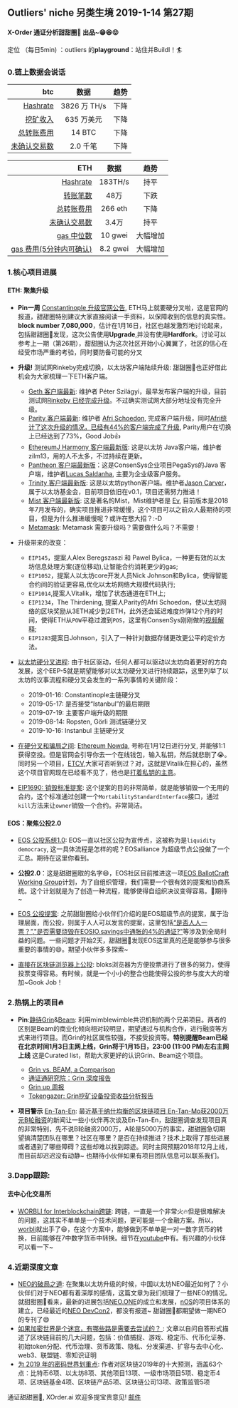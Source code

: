 

## Outliers' niche 另类生境 2019-1-14 第27期

#### X-Order 通证分析甜甜圈🍩 出品~😁😆😝 
定位 （每日5min)  ：outliers 的**playground**：站住并Buildl！🏄 


### 0.链上数据会说话

| btc | 数据 | 趋势|
|---:|:--:|:--|
| [Hashrate](https://www.blockchain.com/charts/hash-rate)| 3826 万 TH/s| 下降|
| [挖矿收入](https://www.blockchain.com/charts/miners-revenue) | 635 万美元 | 下降|
| [总转账费用](https://www.blockchain.com/charts/transaction-fees) | 14 BTC | 下降|
| [未确认交易数](https://www.blockchain.com/zh-cn/btc/unconfirmed-transactions) | 2.0 千笔 |下降|


|ETH | 数据 | 趋势|
|--:|:--:|:--:|
|[Hashrate](https://etherscan.io/chart/hashrate)| 183TH/s| 持平|
|[转账笔数](https://etherscan.io/chart/tx)|48万|下跌|
|[总转账费用](https://etherscan.io/chart/transactionfee)| 266 eth| 下降|
|[未确认交易数](https://etherscan.io/chart/pendingtx)| 3.4万 | 持平|
|[gas 中位数](https://ethgasstation.info/)| 10 gwei | 大幅增加 |
|[gas 费用(5分钟内可确认)](https://ethgasstation.info/)| 8.2 gwei | 大幅增加|





### 1.核心项目进展
#### ETH: 聚集升级
- **Pin一周** [Constantinople 升级官网公告](https://blog.ethereum.org/2019/01/11/ethereum-constantinople-upgrade-announcement/), ETH马上就要硬分叉啦，这是官网的报道，甜甜圈特别建议大家直接阅读一手资料，以保障收到的信息的真实性。**block number 7,080,000**，估计在1月16日，社区也越发激烈地讨论起来，包括甜甜圈🍩发现，这次公告使用**Upgrade**,并没有使用**Hardfork**。讨论可以参考上一期（第26期），甜甜圈认为这次社区开始小心翼翼了，社区的信心在经受市场严重的考验，同时要防备可能的分叉

- **升级!** 测试网Rinkeby完成切换，以太坊客户端陆续升级: 甜甜圈🍩也正好借此机会为大家梳理一下ETH客户端。
	- [Geth 客户端最新](https://github.com/ethereum/go-ethereum/releases/tag/v1.8.20): 维护者 Péter Szilágyi，最早发布客户端的升级，目前测试网[Rinkeby 已经完成升级](https://www.rinkeby.io/#stats)。不过确实测试网大部分地址没有完全升级。 
	- [Parity 客户端最新](https://github.com/paritytech/parity-ethereum/releases/tag/v2.1.11): 维护者 [Afri Schoedon](https://twitter.com/5chdn), 完成客户端升级，同时[Afri统计了这次升级的情况，已经有44%的客户端完成了升级](https://twitter.com/5chdn/status/1084154870591090689), Parity用户在切换上已经达到了73%，Good Job👍
	- [EthereumJ Harmony 客户端最新版](https://github.com/ether-camp/ethereum-harmony/releases/tag/v2.3b72): 这是以太坊 Java客户端，维护者zilm13，用的人不太多，不过持续在更新。
	- [Pantheon 客户端最新版](https://github.com/PegaSysEng/pantheon/releases/tag/0.8.3)：这是ConsenSys企业项目PegaSys的Java 客户端，维护者[Lucas Saldanha](https://www.lucassaldanha.com/), 主要为企业级客户服务。
	- [Trinity 客户端最新版](https://github.com/ethereum/py-evm/releases/tag/trinity-v0.1.0-alpha.20): 这是以太坊python客户端。维护者[Jason Carver](https://twitter.com/jasoncarver)，属于以太坊基金会，目前项目依旧在v0.1，项目还需努力推进！
	- [Mist 客户端最新版](https://github.com/ethereum/mist/releases/tag/v0.11.1): 这是著名的Mist，Mist维护者是 [Ev](https://twitter.com/evertonfraga), 目前版本是2018年7月发布的，确实项目推进非常缓慢，这个项目可以之前众人最期待的项目，但是为什么推进缓慢呢？或许在憋大招？:-D
	- [Metamask](https://twitter.com/metamask_io/status/1084126800634994688): Metamask 需要升级吗？需要做什么吗？不需要！ 

- 升级带来的改变：
	- `EIP145`，提案人Alex Beregszaszi 和 Pawel Bylica，一种更有效的以太坊信息处理方案(逐位移动),让智能合约消耗更少的gas;
	- `EIP1052`，提案人以太坊core开发人员Nick Johnson和Bylica，使得智能合约间的验证更容易,优化以太坊网络大规模代码执行;
	- `EIP1014`,提案人Vitalik，增加了状态通道在ETH上;
	- `EIP1234`，The Thirdening, 提案人Parity的Afri Schoedon，使以太坊网络的区块奖励从3ETH减少到2ETH，此外还会延迟难度炸弹12个月的时间，使得ETH从`POW`平稳过渡到`POS`，这里有ConsenSys刚刚做的[视频解释](https://www.youtube.com/watch?v=-k2oktHQ7cs&feature=youtu.be);
	- `EIP1283`提案日Johnson，引入了一种针对数据存储更改更公平的定价方法。

- [以太坊硬分叉进程](https://ethereum-magicians.org/t/eep-5-ethereum-hardfork-process-request-for-collaboration/2305): 由于社区驱动，任何人都可以驱动以太坊向着更好的方向发展，这个EEP-5就是期望能够对以太坊硬分叉进行持续跟踪，这里列举了以太坊的议事流程和硬分叉会发生的一系列事情的关键阶段：
	- 2019-01-16: Constantinople主链硬分叉
	- 2019-05-17: 是否接受“Istanbul”的最后期限
	- 2019-07-19: 主要客户端升级的期限
	- 2019-08-14: Ropsten, Görli 测试链硬分叉
	- 2019-10-16: Instanbul 主链硬分叉

- [在硬分叉和骗局之间](https://decryptmedia.com/4387/ethereum-nowa-scam-causes):  [Ethereum Nowda](https://twitter.com/EliseWatoson/status/1080672622105391105?ref_src=twsrc%5Etfw%7Ctwcamp%5Etweetembed&ref_url=https%3A%2F%2Fdecryptmedia.com%2F4387%2Fethereum-nowa-scam-causes), 号称在1月12日进行分叉, 并能够1:1 获得空投。但是官网会引导你去一个在线钱包，输入私钥，然后就悲剧了😭。同时另一个项目，[ETCV](https://github.com/ethereumclassicvision),大家可否听到过？对，这就是Vitalik在担心的，虽然这个项目官网现在已经看不见了，他也是[打着私钥的主意](https://decryptmedia.com/4427/create2-ethereum-upgrade-developer-launches-constantinople)。


- [EIP1690: 销毁标准提案](https://github.com/ethereum/EIPs/issues/1690): 这个提案的目的非常简单，就是能够销毁一个无用的合约，这个标准通过创建一个`MortabilityStandardInterface`接口，通过`kill`方法来让`owner`销毁一个合约。非常简洁。



#### EOS：聚焦公投2.0


- [EOS 公投系统1.0](https://eosalliance.io/eos-referendum/): EOS一直以社区公投为宣传点，这被称为是`liquidity democracy`, 这一具体流程是怎样的呢？EOSalliance 为超级节点公投做了一个汇总。期待在这里你看到。

- **公投2.0**：这是甜甜圈取的名字😄，EOS社区目前推进这一项[EOS BallotCraft Working Group](https://medium.com/@espin.brand/eos-ballotcraft-guide-published-5eddab9d8cf3)计划，为了自组织管理，我们需要一个很有效的提案和协商系统。这个计划就是为了创造一种流程，能够使得自组织决议变得容易。🍩期待~ 

- [EOS 公投提案](https://eosauthority.com/polls?lnc=en): 之前甜甜圈给小伙伴们介绍的是EOS超级节点的提案，属于治理层面，而公投，则属于人人可以发言的提案，这里包括[“是否人人一票？”](https://eosauthority.com/polls_details?proposal=1token1vote_20190111&lnc=en),["是否需要烧毁在EOSIO.savings中通胀的4%的通证?"](https://eosauthority.com/polls_details?proposal=1token1vote_20190111&lnc=en)等涉及到全局利益的问题。一些问题才开始2天，甜甜圈🍩发现EOS这里真的还是能够参与很多重要的事情的😄。期望小伙伴多多探索~

- [直接在区块链浏览器上公投](https://bloks.io/vote/referendums/rex4all): bloks浏览器为方便投票进行了很多的努力，使得投票变得容易。有时候，就是一个小小的整合也能使得公投的参与度大大的增加~Gook Job！
 


### 2.热锅上的项目🔥 
- **Pin**:[静待Grin](https://grin-tech.org/)&[Beam](https://www.beam.mw/): 利用mimblewimble共识机制的两个兄弟项目。两者的区别是Beam的商业化倾向相对较明显，期望通过与机构合作，进行融资等方式来进行项目。而Grin的社区属性较强，不接受投资等。**特别提醒Beam已经在北京时间1月3日主网上线，Grin将于1月15日，23:00 (11:00 PM)左右主网上线**
这是Curated list，帮助大家更好的认识Grin、Beam这个项目。
	- [Grin vs. BEAM, a Comparison](https://tlu.tarilabs.com/protocols/grin-beam-comparison/MainReport.html)
	- [通证通研究院：Grin 深度报告](https://www.chainnews.com/articles/182565597152.htm)
	- [Grin up 周报](https://www.chainnews.com/articles/049413235405.htm)
	- [Tokengazer: Grin挖矿设备投资收益分析报告](http://www.tokengazer.com/#/reportDetail?id=64)

- **项目警示** [En-Tan-En](http://www.entanmo.com/): 最近[基于纳什均衡的区块链项目 En-Tan-Mo获2000万元B轮融资](https://www.chainnews.com/articles/923687187654.htm)的新闻让一些小伙伴再次谈及En-Tan-En，甜甜圈调查发现项目真的非常特别，先不说B轮融资2000万，A轮是5000万的事实，甜甜圈急切期望搞清楚团队在哪里？社区在哪里？是否在持续推进？技术上取得了那些进展或者遇到了哪些障碍？这些却难以找到踪迹。同时主网预期2018年12月上线，而目前却迟迟没有动静~ 也期待小伙伴如果有项目团队信息可以联系我们。

### 3.Dapp跟踪:

#### 去中心化交易所

- [WORBLI for Interblockchain跨链](https://medium.com/@WORBLI/worbli-interblockchain-solving-ibc-edf39c165439): 跨链，一直是一个非常火🔥但是很难解决的问题，这其实不单单是一个技术问题，更可能是一个金融方案。所以，[worbli](https://worbli.io/)就出手了😄，在这个方案中，能够做到不单单是一对一数字货币的转换，目前能够在7中数字货币中转换。细节在[youtube](https://www.youtube.com/watch?v=R8SbACHWYNQ&feature=youtu.be)中有。有兴趣的小伙伴可以看一下~
 

### 4.近期深度文章

- [NEO的破局之道](https://www.chainnews.com/articles/769700569485.htm): 在聚集以太坊升级的时候，中国以太坊NEO最近如何了？小伙伴们对于NEO都有着深厚的感情，这篇文章为我们梳理了一些NEO的情况。就甜甜圈🍩看来，最新的进展包括[NEO.ONE](https://neo-one.io/)的成立和发展，[nOS](https://nos.io/)的项目体系的建立，已经最近的[NEO DevCon2](https://devcon.neo.org/)，都没有报道~ 甜甜圈🍩都期望做一期NEO的专刊了😄
- [如果加密世界是个迷宫，有哪些路是需要去尝试的？
](https://orange.xyz/p/302): 文章以自问自答形式描述了区块链目前的几大问题，包括：价值捕捉、游戏、稳定币、代币化证券、初始token分配、代币治理、货币政策、隐私、分发渠道、扩容与去中心化、web3、联盟链、零知识证明
- [为 2019 年的密码世界划重点](https://mp.weixin.qq.com/s/300o6WLxB5kUVFBM9w238g): 作者对区块链2019年的十大预测，涵盖63个点：比特币6项、以太坊8项、其他项目13项、一级市场项目5项、稳定币4项、区块链基金4项、区块链产品5项、区块链公司13项、政策监管5项


通证甜甜圈🍩, XOrder.ai 欢迎多提宝贵意见! [邮件](qchen@xorder.ai)
